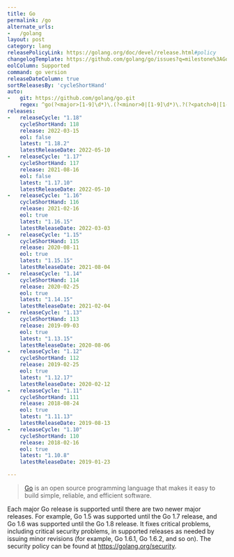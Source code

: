 ```yaml
---
title: Go
permalink: /go
alternate_urls:
-   /golang
layout: post
category: lang
releasePolicyLink: https://golang.org/doc/devel/release.html#policy
changelogTemplate: https://github.com/golang/go/issues?q=milestone%3AGo__LATEST__
eolColumn: Supported
command: go version
releaseDateColumn: true
sortReleasesBy: 'cycleShortHand'
auto:
-   git: https://github.com/golang/go.git
    regex: ^go(?<major>[1-9]\d*)\.(?<minor>0|[1-9]\d*)\.?(?<patch>0|[1-9]\d*)?$
releases:
-   releaseCycle: "1.18"
    cycleShortHand: 118
    release: 2022-03-15
    eol: false
    latest: "1.18.2"
    latestReleaseDate: 2022-05-10
-   releaseCycle: "1.17"
    cycleShortHand: 117
    release: 2021-08-16
    eol: false
    latest: "1.17.10"
    latestReleaseDate: 2022-05-10
-   releaseCycle: "1.16"
    cycleShortHand: 116
    release: 2021-02-16
    eol: true
    latest: "1.16.15"
    latestReleaseDate: 2022-03-03
-   releaseCycle: "1.15"
    cycleShortHand: 115
    release: 2020-08-11
    eol: true
    latest: "1.15.15"
    latestReleaseDate: 2021-08-04
-   releaseCycle: "1.14"
    cycleShortHand: 114
    release: 2020-02-25
    eol: true
    latest: "1.14.15"
    latestReleaseDate: 2021-02-04
-   releaseCycle: "1.13"
    cycleShortHand: 113
    release: 2019-09-03
    eol: true
    latest: "1.13.15"
    latestReleaseDate: 2020-08-06
-   releaseCycle: "1.12"
    cycleShortHand: 112
    release: 2019-02-25
    eol: true
    latest: "1.12.17"
    latestReleaseDate: 2020-02-12
-   releaseCycle: "1.11"
    cycleShortHand: 111
    release: 2018-08-24
    eol: true
    latest: "1.11.13"
    latestReleaseDate: 2019-08-13
-   releaseCycle: "1.10"
    cycleShortHand: 110
    release: 2018-02-16
    eol: true
    latest: "1.10.8"
    latestReleaseDate: 2019-01-23

---
```


> [Go](https://golang.org/) is an open source programming language that makes it easy to build simple, reliable, and efficient software.

Each major Go release is supported until there are two newer major releases. For example, Go 1.5 was supported until the Go 1.7 release, and Go 1.6 was supported until the Go 1.8 release. It fixes critical problems, including critical security problems, in supported releases as needed by issuing minor revisions (for example, Go 1.6.1, Go 1.6.2, and so on). The security policy can be found at <https://golang.org/security>.

